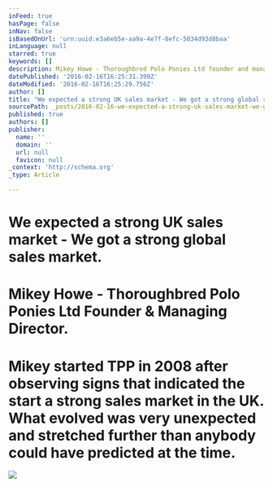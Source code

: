 ```yaml
---
inFeed: true
hasPage: false
inNav: false
isBasedOnUrl: 'urn:uuid:e3a6eb5e-aa9a-4e7f-8efc-5034d93d8baa'
inLanguage: null
starred: true
keywords: []
description: Mikey Howe - Thoroughbred Polo Ponies Ltd founder and managing director. Mikey started TPP in 2008 expecting a strong sales market in the UK. What evolved was a
datePublished: '2016-02-16T16:25:31.399Z'
dateModified: '2016-02-16T16:25:29.756Z'
author: []
title: "We expected a strong UK sales market - We got a strong global sales market.\_"
sourcePath: _posts/2016-02-16-we-expected-a-strong-uk-sales-market-we-got-a-strong-globa.md
published: true
authors: []
publisher:
  name: ''
  domain: ''
  url: null
  favicon: null
_context: 'http://schema.org'
_type: Article

---
```

# We expected a strong UK sales market - We got a strong global sales market. 

# Mikey Howe - Thoroughbred Polo Ponies Ltd Founder & Managing Director.

# Mikey started TPP in 2008 after observing signs that indicated the start a strong sales market in the UK. What evolved was very unexpected and stretched further than anybody could have predicted at the time.
![](https://the-grid-user-content.s3-us-west-2.amazonaws.com/023e38bc-7b05-424e-bc79-3e1bc9a42d55.png)